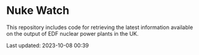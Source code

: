 # Nuke Watch

This repository includes code for retrieving the latest information available on the output of EDF nuclear power plants in the UK.

Last updated: 2023-10-08 00:39